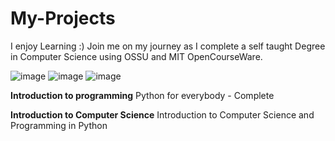 # My-Projects
I enjoy Learning :)
Join me on my journey as I complete a self taught Degree in Computer Science using OSSU and MIT OpenCourseWare.


![image](https://user-images.githubusercontent.com/81544381/124405483-0f0b2980-dd3f-11eb-8a74-a62c4b8f7741.png)
![image](https://user-images.githubusercontent.com/81544381/176059894-ea921e6f-2893-45cb-8773-579259600349.png)
![image](https://user-images.githubusercontent.com/81544381/191139619-965ee78d-d444-4e3b-8e6a-d4ca800e2fac.png)


**Introduction to programming**
Python for everybody - Complete 

**Introduction to Computer Science**
Introduction to Computer Science and Programming in Python
